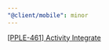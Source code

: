 ```yaml
---
"@client/mobile": minor
---
```


[[PPLE-461] Activity Integrate](https://linear.app/snts/issue/PPLE-461/activity-integrate-with-api)
